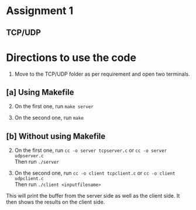 # Assignment 1
## TCP/UDP

# Directions to use the code  
1. Move to the TCP/UDP folder as per requirement and open two terminals.

## [a] Using Makefile
2. On the first one, run
 `make server`

3. On the second one, run
 `make`

## [b] Without using Makefile
2. On the first one, run
 `cc -o server tcpserver.c` or `cc -o server udpserver.c` <br/>
 Then run ``./server``

3. On the second one, run
 `cc -o client tcpclient.c` or `cc -o client udpclient.c` <br/>
 Then run ``./client <inputfilename>``

This will print the buffer from the server side as well as the client side. It then shows the results on the client side.

